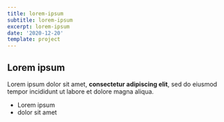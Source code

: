 ```yaml
---
title: lorem-ipsum
subtitle: lorem-ipsum
excerpt: lorem-ipsum
date: '2020-12-20'
template: project
---
```

## Lorem ipsum

Lorem ipsum dolor sit amet, **consectetur adipiscing elit**, sed do eiusmod tempor incididunt ut labore et dolore magna aliqua.

- Lorem ipsum
- dolor sit amet